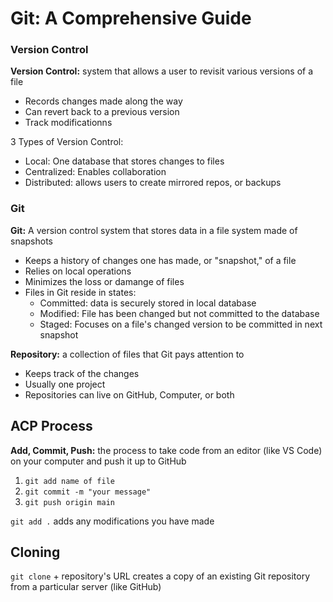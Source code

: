 # Git: A Comprehensive Guide

### Version Control

**Version Control:** system that allows a user to revisit various versions of a file
- Records changes made along the way
- Can revert back to a previous version
- Track modificationns

3 Types of Version Control:
- Local: One database that stores changes to files
- Centralized: Enables collaboration
- Distributed: allows users to create mirrored repos, or backups 

### Git

**Git:** A version control system that stores data in a file system made of snapshots
- Keeps a history of changes one has made, or "snapshot," of a file
- Relies on local operations
- Minimizes the loss or damange of files
- Files in Git reside in states:
  - Committed: data is securely stored in local database
  - Modified: File has been changed but not committed to the database
  - Staged: Focuses on a file's changed version to be committed in next snapshot
  
**Repository:** a collection of files that Git pays attention to
- Keeps track of the changes
- Usually one project 
- Repositories can live on GitHub, Computer, or both

## ACP Process

**Add, Commit, Push:** the process to take code from an editor (like VS Code) on your computer and push it up to GitHub

1. `git add name of file`
2. `git commit -m "your message"`
3. `git push origin main`

`git add .` adds any modifications you have made

## Cloning

`git clone` + repository's URL creates a copy of an existing Git repository from a particular server (like GitHub)



